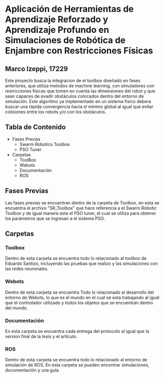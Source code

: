 # Aplicación de Herramientas de Aprendizaje Reforzado y Aprendizaje Profundo en Simulaciones de Robótica de Enjambre con Restricciones Físicas
## Marco Izeppi, 17229
Este proyecto busca la integracion de el toolbox diseñado en fases anteriores, que utiliza metodos de machine learning, con simuladores con restricciones fisicas que tomen en cuenta las dimensiones del robot y que sean capaces de evadir obstáculos colocados dentro del entorno de simulación. Este algoritmo ya implementado en un sistema físico debera buscar una rápida convergencia hacia el mínimo global al igual que evitar colisiones entre los robots y/o con los obstáculos.

## Tabla de Contenido
* Fases Previas 
	* Swarm Robotics Toolbox
	* PSO Tuner
* Carpetas
	* ToolBox
	* Webots
	* Documentación
	* ROS
	
## Fases Previas
Las fases previas se encuentran dentro de la carpeta de Toolbox, en esta se encuentra el archivo "SR_Toolbox" que hace referencia a el Swarm Robotic Toolbox y de igual manera esta el PSO tuner, el cual se utiliza para obtener los parámetros que se ingresan a el sistema PSO.

## Carpetas
### Toolbox
Dentro de esta carpeta se encuentra todo lo relacionado al toolbox de Eduardo Santizo, incluyendo las pruebas que realizo y las simulaciones con las redes neuronales.
### Webots
Dentro de esta carpeta se encuentra Todo lo relacionado al desarrollo del entorno de Webots, lo que es el mundo en el cual se esta trabajando al igual que el controlador utilizado y todos los objetos que se encuentran dentro del mundo.
### Documentación
En esta carpeta se encuentra cada entrega del protocolo al igual que la version final de la tesis y el artículo.
### ROS
Dentro de esta carpeta se encuentra todo lo relacionado al entorno de simulación de ROS. En esta carpeta se pueden encontrar simulaciones, documentación y una guía. 

